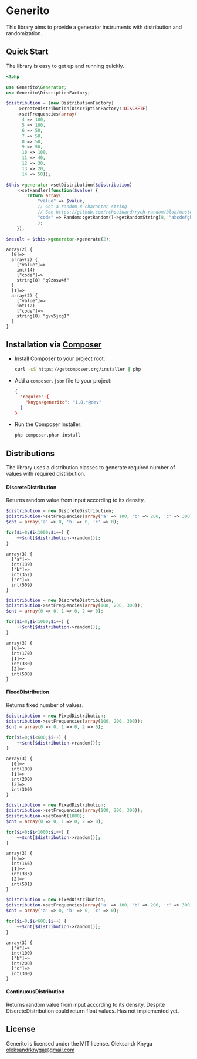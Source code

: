 Generito
========================
This library aims to provide a generator instruments with distribution and randomization.


Quick Start
-----------

The library is easy to get up and running quickly.

```php
<?php

use Generito\Generator;
use Generito\DiscriptionFactory;

$distribution = (new DistributionFactory)
    ->createDistribution(DiscriptionFactory::DISCRETE)
    ->setFrequencies(array(
      4 => 100,
      5 => 100,
      6 => 50,
      7 => 50,
      8 => 50,
      9 => 50,
      10 => 100,
      11 => 40,
      12 => 30,
      13 => 20,
      14 => 50));

$this->generator->setDistribution($distribution)
    ->setHandler(function($value) {
        return array(
            "value" => $value,
            // Get a random 8-character string
            // See https://github.com/rchouinard/rych-random/blob/master/Random.php
            "code" => Random::getRandom()->getRandomString(8, "abcdefghijklmnopqrstuvwxyz0123456789")
            );
    });

$result = $this->generator->generate(2);
```

```
array(2) {
  [0]=>
  array(2) {
    ["value"]=>
    int(14)
    ["code"]=>
    string(8) "q9zosw4f"
  }
  [1]=>
  array(2) {
    ["value"]=>
    int(12)
    ["code"]=>
    string(8) "gvv5jxg1"
  }
}
```


Installation via [Composer](http://getcomposer.org/)
------------

 * Install Composer to your project root:
    ```bash
    curl -sS https://getcomposer.org/installer | php
    ```

 * Add a `composer.json` file to your project:
    ```json
    {
      "require" {
        "knyga/generito": "1.0.*@dev"
      }
    }
    ```

 * Run the Composer installer:
    ```bash
    php composer.phar install
    ```


Distributions
----------

The library uses a distribution classes to generate required number of values with required distribution.

#### DiscreteDistribution

Returns random value from input according to its density.

```php
$distribution = new DiscreteDistribution;
$distribution->setFrequencies(array('a' => 100, 'b' => 200, 'c' => 300));
$cnt = array('a' => 0, 'b' => 0, 'c' => 0);

for($i=0;$i<1000;$i++) {
    ++$cnt[$distribution->random()];
}
```

```
array(3) {
  ["a"]=>
  int(139)
  ["b"]=>
  int(352)
  ["c"]=>
  int(509)
}
```

```php
$distribution = new DiscreteDistribution;
$distribution->setFrequencies(array(100, 200, 300));
$cnt = array(0 => 0, 1 => 0, 2 => 0);

for($i=0;$i<1000;$i++) {
    ++$cnt[$distribution->random()];
}
```

```
array(3) {
  [0]=>
  int(170)
  [1]=>
  int(330)
  [2]=>
  int(500)
}
```

#### FixedDistribution

Returns fixed number of values.

```php
$distribution = new FixedDistribution;
$distribution->setFrequencies(array(100, 200, 300));
$cnt = array(0 => 0, 1 => 0, 2 => 0);

for($i=0;$i<600;$i++) {
    ++$cnt[$distribution->random()];
}
```

```
array(3) {
  [0]=>
  int(100)
  [1]=>
  int(200)
  [2]=>
  int(300)
}
```

```php
$distribution = new FixedDistribution;
$distribution->setFrequencies(array(100, 200, 300));
$distribution->setCount(1000);
$cnt = array(0 => 0, 1 => 0, 2 => 0);

for($i=0;$i<1000;$i++) {
    ++$cnt[$distribution->random()];
}
```

```
array(3) {
  [0]=>
  int(166)
  [1]=>
  int(333)
  [2]=>
  int(501)
}
```

```php
$distribution = new FixedDistribution;
$distribution->setFrequencies(array('a' => 100, 'b' => 200, 'c' => 300));
$cnt = array('a' => 0, 'b' => 0, 'c' => 0);

for($i=0;$i<600;$i++) {
    ++$cnt[$distribution->random()];
}
```

```
array(3) {
  ["a"]=>
  int(100)
  ["b"]=>
  int(200)
  ["c"]=>
  int(300)
}
```

#### ContinuousDistribution

Returns random value from input according to its density. Despite DiscreteDistribution could return float values.
Has not implemented yet.

License
-------

Generito is licensed under the MIT license.
Oleksandr Knyga <oleksandrknyga@gmail.com>
